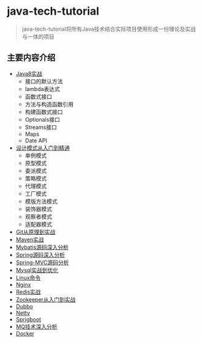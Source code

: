 # java-tech-tutorial
> java-tech-tutorial将所有Java技术结合实际项目使用形成一份理论及实战与一体的项目


## 主要内容介绍
* [Java8实战](#Java8)
   * 接口的默认方法
   * lambda表达式
   * 函数式接口
   * 方法与构造函数引用
   * 构建函数式接口
   * Optionals接口
   * Streams接口
   * Maps
   * Date API
* [设计模式从入门到精通](#design-pattern)
    * 单例模式
    * 原型模式
    * 委派模式
    * 策略模式
    * 代理模式
    * 工厂模式
    * 模版方法模式
    * 装饰器模式
    * 观察者模式
    * 适配器模式
* [Git从原理到实战](#git)
* [Maven实战](#maven)
* [Mybatis源码深入分析](#mybatis)
* [Spring源码深入分析](#spring)
* [Spring-MVC源码分析](#springmvc)
* [Mysql实战到优化](#mysql)
* [Linux命令](#linux)
* [Nginx](#nginx)
* [Redis实战](#redis)
* [Zookeeper从入门到实战](#zookeeper)
* [Dubbo](#dubbo)
* [Netty](#Netty)
* [Sprigboot](#springboot)
* [MQ技术深入分析](#MQ)
* [Docker](#docker)

